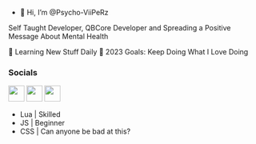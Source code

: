 - 👋 Hi, I’m @Psycho-ViiPeRz

Self Taught Developer, QBCore Developer and Spreading a Positive Message About Mental Health

🌱 Learning New Stuff Daily
🥅 2023 Goals: Keep Doing What I Love Doing

### Socials

<p align="left"> <a href="https://discord.gg/N3rQmhNe5d" target="_blank" rel="noreferrer"><img src="https://raw.githubusercontent.com/danielcranney/readme-generator/main/public/icons/socials/discord.svg" width="32" height="32" /></a> <a href="https://github.com/Psycho-ViiPeRz" target="_blank" rel="noreferrer"><img src="https://raw.githubusercontent.com/danielcranney/readme-generator/main/public/icons/socials/github.svg" width="32" height="32" /></a> <a href="https://www.twitch.tv/psychorp_fivem" target="_blank" rel="noreferrer"><img src="https://raw.githubusercontent.com/danielcranney/readme-generator/main/public/icons/socials/twitch.svg" width="32" height="32" /></a></p>

- Lua | Skilled
- JS | Beginner
- CSS | Can anyone be bad at this?
